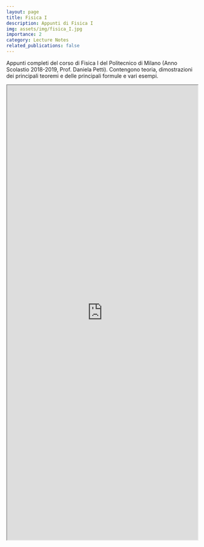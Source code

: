 ```yaml
---
layout: page
title: Fisica I
description: Appunti di Fisica I
img: assets/img/fisica_I.jpg
importance: 2
category: Lecture Notes
related_publications: false
---
```


Appunti completi del corso di Fisica I del Politecnico di Milano (Anno Scolastio 2018-2019, Prof. Daniela  Petti). Contengono teoria, dimostrazioni dei principali teoremi e delle principali formule e vari esempi.

<iframe src="https://ravifrancesco.github.io/assets/pdf/fisica_I.pdf" width="100%" height="1200px">
  This browser does not support PDFs. Please download the PDF to view it: 
  <a href="https://ravifrancesco.github.io/assets/pdf/fisica_I.pdf">Download PDF</a>.
</iframe>

